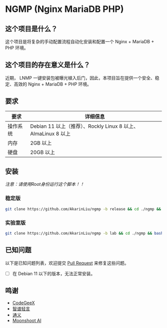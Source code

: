 # NGMP (Nginx MariaDB PHP)

## 这个项目是什么？

这个项目是将复杂的手动配置流程自动化安装和配置一个 Nginx + MariaDB + PHP 环境。

## 这个项目的存在意义是什么？
近期， LNMP 一键安装包被曝光植入后门，因此，本项目旨在提供一个安全、稳定、高效的 Nginx + MariaDB + PHP 环境。

## 要求

| 要求 | 详细信息 |
|-----|-----|
|操作系统 | Debian 11 以上（推荐）、Rockly Linux 8 以上、AlmaLinux 8 以上 |
| 内存 | 2GB 以上 |
| 硬盘 | 20GB 以上 |

## 安装

*注意：请使用Root身份运行这个脚本！！*

### 稳定版

```bash
git clone https://github.com/AkarinLiu/ngmp -b release && cd ./ngmp && bash ./ngmp
```

### 实验室版

```bash
git clone https://github.com/AkarinLiu/ngmp -b lab && cd ./ngmp && bash ./ngmp
```

## 已知问题

以下是已知问题列表，欢迎提交 [Pull Request](https://github.com/AkarinLiu/ngmp/pulls) 来修复这些问题。

- [ ] 在 Debian 11 以下的版本，无法正常安装。

## 鸣谢
- [CodeGeeX](https://codegeex.com)
- [智谱轻言](https://chatglm.cn)
- [通义](https://tongyi.aliyun.com)
- [Moonshoot AI](https://moonshoot.cn)